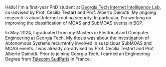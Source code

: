 Hello! I'm a first-year PhD student at [Georgia Tech Internet Intelligence Lab](http://inetintel.org/), co-advised by Prof. Cecilia Testart and Prof. Alberto Dainotti. My ongoing research is about Internet routing security. In particular, I'm working on improving the classification of MOAS and SubMOAS events in BGP.

In May 2024, I graduated from my Masters in Electrical and Computer Engineering at Georgia Tech. My thesis was about the investigation of Autonomous Systems recurrently involved in suspicious SubMOAS and MOAS events. I was already co-advised by Prof. Cecilia Testart and Prof. Alberto Dainotti. Prior to joining Georgia Tech, I earned an Engineering Degree from [Telecom SudParis](https://www.telecom-sudparis.eu/) in France.